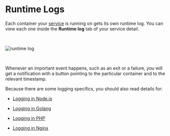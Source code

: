 # Runtime Logs

Each container your [service](/documentation/overview/projects-and-services-structure.html#service) is running on gets its own runtime log. You can view each one inside the **Runtime log** tab of your service detail.

<br/>

![runtime log](/runtime-log.png "runtime log")

<br/>

Whenever an important event happens, such as an exit or a failure, you will get a notification with a button pointing to the particular container and to the relevant timestamp.

Because there are some logging specifics, you should also read details for:

* [Logging in Node.js](/documentation/services/runtimes/nodejs.html#logging)

* [Logging in Golang](/documentation/services/runtimes/golang.html#logging)

* [Logging in PHP](/documentation/services/runtimes/php.html#logging)

* [Logging in Nginx](/documentation/services/static-servers/nginx.html#logging)
